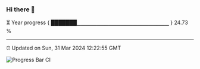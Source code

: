 ### Hi there 👋

⏳ Year progress { ███████▁▁▁▁▁▁▁▁▁▁▁▁▁▁▁▁▁▁▁▁▁▁▁ } 24.73 %

---

⏰ Updated on Sun, 31 Mar 2024 12:22:55 GMT

![Progress Bar CI](https://github.com/liununu/liununu/workflows/Progress%20Bar%20CI/badge.svg)
